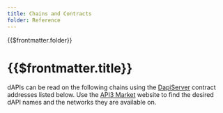 ```yaml
---
title: Chains and Contracts
folder: Reference
---
```


<TitleSpan>{{$frontmatter.folder}}</TitleSpan>

# {{$frontmatter.title}}

dAPIs can be read on the following chains using the
[DapiServer](../#dapiserver-sol) contract addresses listed below. Use the
[API3 Market](https://market.api3.org/) website to find the desired dAPI names
and the networks they are available on.

<dapis-chains-ChainsList/>

